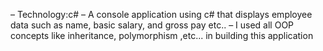 – Technology:c#
– A console application using c# that displays employee data such as name, basic
salary, and gross pay etc..
– I used all OOP concepts like inheritance, polymorphism ,etc... in building this application
